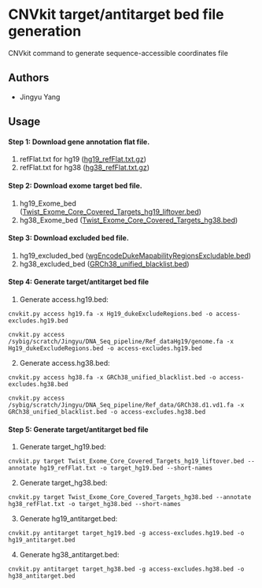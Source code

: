 CNVkit target/antitarget bed file generation
==================================

CNVkit command to generate sequence-accessible coordinates file 

## Authors

* Jingyu Yang

## Usage


#### Step 1: Download gene annotation flat file.
1. refFlat.txt for hg19 ([hg19_refFlat.txt.gz](http://hgdownload.soe.ucsc.edu/goldenPath/hg19/database/refFlat.txt.gz))
2. refFlat.txt for hg38  ([hg38_refFlat.txt.gz](http://hgdownload.cse.ucsc.edu/goldenpath/hg38/database/refFlat.txt.gz))

#### Step 2: Download exome target bed file.
1. hg19_Exome_bed ([Twist_Exome_Core_Covered_Targets_hg19_liftover.bed](https://www.twistbioscience.com/sites/default/files/resources/2022-01/Twist_Exome_Core_Covered_Targets_hg19_liftover.bed))
2. hg38_Exome_bed ([Twist_Exome_Core_Covered_Targets_hg38.bed](https://www.twistbioscience.com/sites/default/files/resources/2022-01/Twist_Exome_Core_Covered_Targets_hg38.bed))

#### Step 3: Download excluded bed file.
1. hg19_excluded_bed ([wgEncodeDukeMapabilityRegionsExcludable.bed](http://hgdownload.cse.ucsc.edu/goldenpath/hg19/encodeDCC/wgEncodeMapability/wgEncodeDukeMapabilityRegionsExcludable.bed.gz))
2. hg38_excluded_bed ([GRCh38_unified_blacklist.bed](https://www.encodeproject.org/files/ENCFF356LFX/@@download/ENCFF356LFX.bed.gz))

#### Step 4: Generate target/antitarget bed file
1. Generate access.hg19.bed:

```
cnvkit.py access hg19.fa -x Hg19_dukeExcludeRegions.bed -o access-excludes.hg19.bed

```

```
cnvkit.py access /sybig/scratch/Jingyu/DNA_Seq_pipeline/Ref_dataHg19/genome.fa -x Hg19_dukeExcludeRegions.bed -o access-excludes.hg19.bed

```
2. Generate access.hg38.bed:

```
cnvkit.py access hg38.fa -x GRCh38_unified_blacklist.bed -o access-excludes.hg38.bed

```

```
cnvkit.py access /sybig/scratch/Jingyu/DNA_Seq_pipeline/Ref_data/GRCh38.d1.vd1.fa -x GRCh38_unified_blacklist.bed -o access-excludes.hg38.bed

```


#### Step 5: Generate target/antitarget bed file
1. Generate target_hg19.bed:

```
cnvkit.py target Twist_Exome_Core_Covered_Targets_hg19_liftover.bed --annotate hg19_refFlat.txt -o target_hg19.bed --short-names

```

2. Generate target_hg38.bed:

```
cnvkit.py target Twist_Exome_Core_Covered_Targets_hg38.bed --annotate hg38_refFlat.txt -o target_hg38.bed --short-names

```

3. Generate hg19_antitarget.bed:

```
cnvkit.py antitarget target_hg19.bed -g access-excludes.hg19.bed -o hg19_antitarget.bed

```

4. Generate hg38_antitarget.bed:

```
cnvkit.py antitarget target_hg38.bed -g access-excludes.hg38.bed -o hg38_antitarget.bed

```


